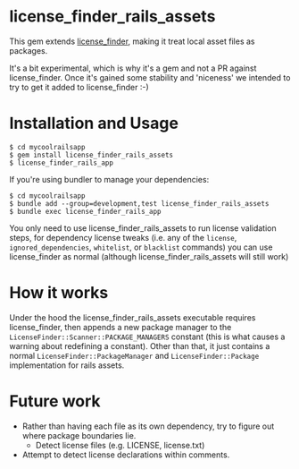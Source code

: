 license_finder_rails_assets
===========================

This gem extends [license_finder][license_finder], making it treat local asset files as packages.

It's a bit experimental, which is why it's a gem and not a PR against
license_finder. Once it's gained some stability and 'niceness' we intended to
try to get it added to license_finder :-)

[license_finder]: https://github.com/pivotal/LicenseFinder

Installation and Usage
======================

```console
$ cd mycoolrailsapp
$ gem install license_finder_rails_assets
$ license_finder_rails_app
```

If you're using bundler to manage your dependencies:

```console
$ cd mycoolrailsapp
$ bundle add --group=development,test license_finder_rails_assets
$ bundle exec license_finder_rails_app
```

You only need to use license_finder_rails_assets to run license validation steps,
for dependency license tweaks (i.e. any of the `license`,
`ignored_dependencies`, `whitelist`, or `blacklist` commands) you can use
license_finder as normal (although license_finder_rails_assets will still work)

How it works
============

Under the hood the license_finder_rails_assets executable requires
license_finder, then appends a new package manager to the
`LicenseFinder::Scanner::PACKAGE_MANAGERS` constant (this is what causes a
warning about redefining a constant). Other than that, it just contains a normal
`LicenseFinder::PackageManager` and `LicenseFinder::Package` implementation for
rails assets.

Future work
===========

* Rather than having each file as its own dependency, try to figure out where
  package boundaries lie.
  * Detect license files (e.g. LICENSE, license.txt)
* Attempt to detect license declarations within comments.
